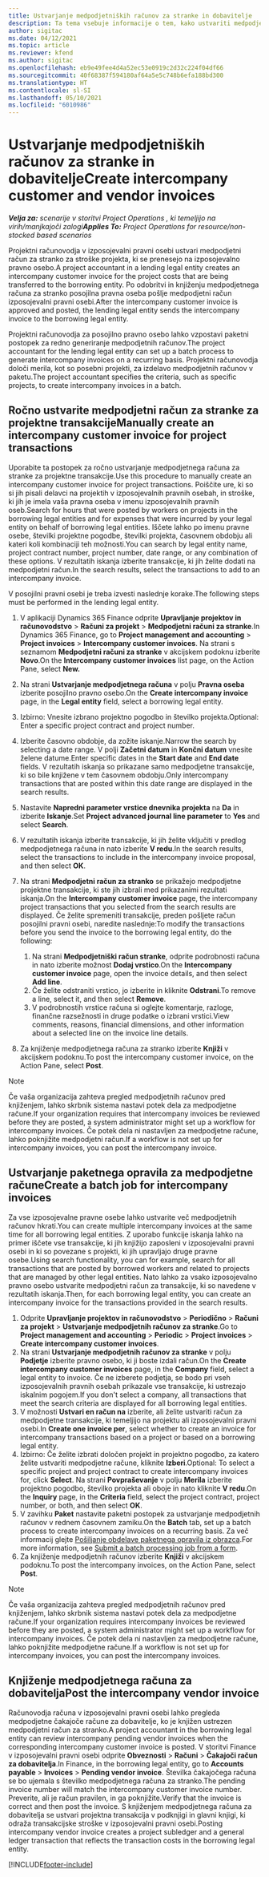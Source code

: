 ```yaml
---
title: Ustvarjanje medpodjetniških računov za stranke in dobavitelje
description: Ta tema vsebuje informacije o tem, kako ustvariti medpodjetne račune za stranke in dobavitelje.
author: sigitac
ms.date: 04/12/2021
ms.topic: article
ms.reviewer: kfend
ms.author: sigitac
ms.openlocfilehash: eb9e49fee4d4a52ec53e0919c2d32c224f04df66
ms.sourcegitcommit: 40f68387f594180af64a5e5c748b6efa188bd300
ms.translationtype: HT
ms.contentlocale: sl-SI
ms.lasthandoff: 05/10/2021
ms.locfileid: "6010986"
---
```

# <a name="create-intercompany-customer-and-vendor-invoices"></a><span data-ttu-id="a94f4-103">Ustvarjanje medpodjetniških računov za stranke in dobavitelje</span><span class="sxs-lookup"><span data-stu-id="a94f4-103">Create intercompany customer and vendor invoices</span></span>

<span data-ttu-id="a94f4-104">_**Velja za:** scenarije v storitvi Project Operations , ki temeljijo na virih/manjkajoči zalogi_</span><span class="sxs-lookup"><span data-stu-id="a94f4-104">_**Applies To:** Project Operations for resource/non-stocked based scenarios_</span></span>

<span data-ttu-id="a94f4-105">Projektni računovodja v izposojevalni pravni osebi ustvari medpodjetni račun za stranko za stroške projekta, ki se prenesejo na izposojevalno pravno osebo.</span><span class="sxs-lookup"><span data-stu-id="a94f4-105">A project accountant in a lending legal entity creates an intercompany customer invoice for the project costs that are being transferred to the borrowing entity.</span></span> <span data-ttu-id="a94f4-106">Po odobritvi in knjiženju medpodjetnega računa za stranko posojilna pravna oseba pošlje medpodjetni račun izposojevalni pravni osebi.</span><span class="sxs-lookup"><span data-stu-id="a94f4-106">After the intercompany customer invoice is approved and posted, the lending legal entity sends the intercompany invoice to the borrowing legal entity.</span></span>

<span data-ttu-id="a94f4-107">Projektni računovodja za posojilno pravno osebo lahko vzpostavi paketni postopek za redno generiranje medpodjetnih računov.</span><span class="sxs-lookup"><span data-stu-id="a94f4-107">The project accountant for the lending legal entity can set up a batch process to generate intercompany invoices on a recurring basis.</span></span> <span data-ttu-id="a94f4-108">Projektni računovodja določi merila, kot so posebni projekti, za izdelavo medpodjetnih računov v paketu.</span><span class="sxs-lookup"><span data-stu-id="a94f4-108">The project accountant specifies the criteria, such as specific projects, to create intercompany invoices in a batch.</span></span>

## <a name="manually-create-an-intercompany-customer-invoice-for-project-transactions"></a><span data-ttu-id="a94f4-109">Ročno ustvarite medpodjetni račun za stranke za projektne transakcije</span><span class="sxs-lookup"><span data-stu-id="a94f4-109">Manually create an intercompany customer invoice for project transactions</span></span> 

<span data-ttu-id="a94f4-110">Uporabite ta postopek za ročno ustvarjanje medpodjetnega računa za stranke za projektne transakcije.</span><span class="sxs-lookup"><span data-stu-id="a94f4-110">Use this procedure to manually create an intercompany customer invoice for project transactions.</span></span> <span data-ttu-id="a94f4-111">Poiščite ure, ki so si jih pisali delavci na projektih v izposojevalnih pravnih osebah, in stroške, ki jih je imela vaša pravna oseba v imenu izposojevalnih pravnih oseb.</span><span class="sxs-lookup"><span data-stu-id="a94f4-111">Search for hours that were posted by workers on projects in the borrowing legal entities and for expenses that were incurred by your legal entity on behalf of borrowing legal entities.</span></span> <span data-ttu-id="a94f4-112">Iščete lahko po imenu pravne osebe, številki projektne pogodbe, številki projekta, časovnem obdobju ali kateri koli kombinaciji teh možnosti.</span><span class="sxs-lookup"><span data-stu-id="a94f4-112">You can search by legal entity name, project contract number, project number, date range, or any combination of these options.</span></span> <span data-ttu-id="a94f4-113">V rezultatih iskanja izberite transakcije, ki jih želite dodati na medpodjetni račun.</span><span class="sxs-lookup"><span data-stu-id="a94f4-113">In the search results, select the transactions to add to an intercompany invoice.</span></span> 

<span data-ttu-id="a94f4-114">V posojilni pravni osebi je treba izvesti naslednje korake.</span><span class="sxs-lookup"><span data-stu-id="a94f4-114">The following steps must be performed in the lending legal entity.</span></span> 

1. <span data-ttu-id="a94f4-115">V aplikaciji Dynamics 365 Finance odprite **Upravljanje projektov in računovodstvo** > **Računi za projekt** > **Medpodjetni računi za stranke**.</span><span class="sxs-lookup"><span data-stu-id="a94f4-115">In Dynamics 365 Finance, go to **Project management and accounting** > **Project invoices** > **Intercompany customer invoices**.</span></span> <span data-ttu-id="a94f4-116">Na strani s seznamom **Medpodjetni računi za stranke** v akcijskem podoknu izberite **Novo**.</span><span class="sxs-lookup"><span data-stu-id="a94f4-116">On the **Intercompany customer invoices**  list page, on the Action Pane, select **New.**</span></span>
2. <span data-ttu-id="a94f4-117">Na strani **Ustvarjanje medpodjetnega računa** v polju **Pravna oseba** izberite posojilno pravno osebo.</span><span class="sxs-lookup"><span data-stu-id="a94f4-117">On the **Create intercompany invoice** page, in the **Legal entity** field, select a borrowing legal entity.</span></span>
3. <span data-ttu-id="a94f4-118">Izbirno: Vnesite izbrano projektno pogodbo in številko projekta.</span><span class="sxs-lookup"><span data-stu-id="a94f4-118">Optional: Enter a specific project contract and project number.</span></span>
4. <span data-ttu-id="a94f4-119">Izberite časovno obdobje, da zožite iskanje.</span><span class="sxs-lookup"><span data-stu-id="a94f4-119">Narrow the search by selecting a date range.</span></span> <span data-ttu-id="a94f4-120">V polji **Začetni datum** in **Končni datum** vnesite želene datume.</span><span class="sxs-lookup"><span data-stu-id="a94f4-120">Enter specific dates in the **Start date** and **End date** fields.</span></span> <span data-ttu-id="a94f4-121">V rezultatih iskanja so prikazane samo medpodjetne transakcije, ki so bile knjižene v tem časovnem obdobju.</span><span class="sxs-lookup"><span data-stu-id="a94f4-121">Only intercompany transactions that are posted within this date range are displayed in the search results.</span></span>
5. <span data-ttu-id="a94f4-122">Nastavite **Napredni parameter vrstice dnevnika projekta** na **Da** in izberite **Iskanje**.</span><span class="sxs-lookup"><span data-stu-id="a94f4-122">Set **Project advanced journal line parameter** to **Yes** and select **Search**.</span></span>
6. <span data-ttu-id="a94f4-123">V rezultatih iskanja izberite transakcije, ki jih želite vključiti v predlog medpodjetnega računa in nato izberite **V redu**.</span><span class="sxs-lookup"><span data-stu-id="a94f4-123">In the search results, select the transactions to include in the intercompany invoice proposal, and then select **OK**.</span></span>
7. <span data-ttu-id="a94f4-124">Na strani **Medpodjetni račun za stranko** se prikažejo medpodjetne projektne transakcije, ki ste jih izbrali med prikazanimi rezultati iskanja.</span><span class="sxs-lookup"><span data-stu-id="a94f4-124">On the **Intercompany customer invoice** page, the intercompany project transactions that you selected from the search results are displayed.</span></span> <span data-ttu-id="a94f4-125">Če želite spremeniti transakcije, preden pošljete račun posojilni pravni osebi, naredite naslednje:</span><span class="sxs-lookup"><span data-stu-id="a94f4-125">To modify the transactions before you send the invoice to the borrowing legal entity, do the following:</span></span>
  
    1. <span data-ttu-id="a94f4-126">Na strani **Medpodjetniški račun stranke**, odprite podrobnosti računa in nato izberite možnost **Dodaj vrstico**.</span><span class="sxs-lookup"><span data-stu-id="a94f4-126">On the **Intercompany customer invoice** page, open the invoice details, and then select **Add line**.</span></span>
    2. <span data-ttu-id="a94f4-127">Če želite odstraniti vrstico, jo izberite in kliknite **Odstrani**.</span><span class="sxs-lookup"><span data-stu-id="a94f4-127">To remove a line, select it, and then select **Remove**.</span></span>
    3. <span data-ttu-id="a94f4-128">V podrobnostih vrstice računa si oglejte komentarje, razloge, finančne razsežnosti in druge podatke o izbrani vrstici.</span><span class="sxs-lookup"><span data-stu-id="a94f4-128">View comments, reasons, financial dimensions, and other information about a selected line on the invoice line details.</span></span>
    
8. <span data-ttu-id="a94f4-129">Za knjiženje medpodjetnega računa za stranko izberite **Knjiži** v akcijskem podoknu.</span><span class="sxs-lookup"><span data-stu-id="a94f4-129">To post the intercompany customer invoice, on the Action Pane, select **Post**.</span></span>

> [!NOTE]
> <span data-ttu-id="a94f4-130">Če vaša organizacija zahteva pregled medpodjetnih računov pred knjiženjem, lahko skrbnik sistema nastavi potek dela za medpodjetne račune.</span><span class="sxs-lookup"><span data-stu-id="a94f4-130">If your organization requires that intercompany invoices be reviewed before they are posted, a system administrator might set up a workflow for intercompany invoices.</span></span> <span data-ttu-id="a94f4-131">Če potek dela ni nastavljen za medpodjetne račune, lahko poknjižite medpodjetni račun.</span><span class="sxs-lookup"><span data-stu-id="a94f4-131">If a workflow is not set up for intercompany invoices, you can post the intercompany invoice.</span></span>

## <a name="create-a-batch-job-for-intercompany-invoices"></a><span data-ttu-id="a94f4-132">Ustvarjanje paketnega opravila za medpodjetne račune</span><span class="sxs-lookup"><span data-stu-id="a94f4-132">Create a batch job for intercompany invoices</span></span>

<span data-ttu-id="a94f4-133">Za vse izposojevalne pravne osebe lahko ustvarite več medpodjetnih računov hkrati.</span><span class="sxs-lookup"><span data-stu-id="a94f4-133">You can create multiple intercompany invoices at the same time for all borrowing legal entities.</span></span> <span data-ttu-id="a94f4-134">Z uporabo funkcije iskanja lahko na primer iščete vse transakcije, ki jih knjižijo zaposleni v izposojevalni pravni osebi in ki so povezane s projekti, ki jih upravljajo druge pravne osebe.</span><span class="sxs-lookup"><span data-stu-id="a94f4-134">Using search functionality, you can for example, search for all transactions that are posted by borrowed workers and related to projects that are managed by other legal entities.</span></span> <span data-ttu-id="a94f4-135">Nato lahko za vsako izposojevalno pravno osebo ustvarite medpodjetni račun za transakcije, ki so navedene v rezultatih iskanja.</span><span class="sxs-lookup"><span data-stu-id="a94f4-135">Then, for each borrowing legal entity, you can create an intercompany invoice for the transactions provided in the search results.</span></span>

1. <span data-ttu-id="a94f4-136">Odprite **Upravljanje projektov in računovodstvo** > **Periodično** > **Računi za projekt** > **Ustvarjanje medpodjetnih računov za stranke**.</span><span class="sxs-lookup"><span data-stu-id="a94f4-136">Go to **Project management and accounting** > **Periodic** > **Project invoices** > **Create intercompany customer invoices**.</span></span>
2. <span data-ttu-id="a94f4-137">Na strani **Ustvarjanje medpodjetnih računov za stranke** v polju **Podjetje** izberite pravno osebo, ki ji boste izdali račun.</span><span class="sxs-lookup"><span data-stu-id="a94f4-137">On the **Create intercompany customer invoices** page, in the **Company**  field, select a legal entity to invoice.</span></span> <span data-ttu-id="a94f4-138">Če ne izberete podjetja, se bodo pri vseh izposojevalnih pravnih osebah prikazale vse transakcije, ki ustrezajo iskalnim pogojem.</span><span class="sxs-lookup"><span data-stu-id="a94f4-138">If you don't select a company, all transactions that meet the search criteria are displayed for all borrowing legal entities.</span></span>
3. <span data-ttu-id="a94f4-139">V možnosti **Ustvari en račun na** izberite, ali želite ustvariti račun za medpodjetne transakcije, ki temeljijo na projektu ali izposojevalni pravni osebi.</span><span class="sxs-lookup"><span data-stu-id="a94f4-139">In **Create one invoice per**, select whether to create an invoice for intercompany transactions based on a project or based on a borrowing legal entity.</span></span>
4. <span data-ttu-id="a94f4-140">Izbirno: Če želite izbrati določen projekt in projektno pogodbo, za katero želite ustvariti medpodjetne račune, kliknite **Izberi**.</span><span class="sxs-lookup"><span data-stu-id="a94f4-140">Optional: To select a specific project and project contract to create intercompany invoices for, click **Select**.</span></span> <span data-ttu-id="a94f4-141">Na strani **Povpraševanje** v polju **Merila** izberite projektno pogodbo, številko projekta ali oboje in nato kliknite **V redu**.</span><span class="sxs-lookup"><span data-stu-id="a94f4-141">On the **Inquiry** page, in the **Criteria** field, select the project contract, project number, or both, and then select **OK**.</span></span>
5. <span data-ttu-id="a94f4-142">V zavihku **Paket** nastavite paketni postopek za ustvarjanje medpodjetnih računov v rednem časovnem zamiku.</span><span class="sxs-lookup"><span data-stu-id="a94f4-142">On the **Batch** tab, set up a batch process to create intercompany invoices on a recurring basis.</span></span> <span data-ttu-id="a94f4-143">Za več informacij glejte [Pošiljanje obdelave paketnega opravila iz obrazca](/dynamicsax-2012/appuser-itpro/submit-a-batch-processing-job-from-a-form).</span><span class="sxs-lookup"><span data-stu-id="a94f4-143">For more information, see [Submit a batch processing job from a form](/dynamicsax-2012/appuser-itpro/submit-a-batch-processing-job-from-a-form).</span></span>
6. <span data-ttu-id="a94f4-144">Za knjiženje medpodjetnih računov izberite **Knjiži** v akcijskem podoknu.</span><span class="sxs-lookup"><span data-stu-id="a94f4-144">To post the intercompany invoices, on the Action Pane, select **Post**.</span></span>

> [!NOTE]
> <span data-ttu-id="a94f4-145">Če vaša organizacija zahteva pregled medpodjetnih računov pred knjiženjem, lahko skrbnik sistema nastavi potek dela za medpodjetne račune.</span><span class="sxs-lookup"><span data-stu-id="a94f4-145">If your organization requires intercompany invoices be reviewed before they are posted, a system administrator might set up a workflow for intercompany invoices.</span></span> <span data-ttu-id="a94f4-146">Če potek dela ni nastavljen za medpodjetne račune, lahko poknjižite medpodjetne račune.</span><span class="sxs-lookup"><span data-stu-id="a94f4-146">If a workflow is not set up for intercompany invoices, you can post the intercompany invoices.</span></span>

## <a name="post-the-intercompany-vendor-invoice"></a><span data-ttu-id="a94f4-147">Knjiženje medpodjetnega računa za dobavitelja</span><span class="sxs-lookup"><span data-stu-id="a94f4-147">Post the intercompany vendor invoice</span></span>

<span data-ttu-id="a94f4-148">Računovodja računa v izposojevalni pravni osebi lahko pregleda medpodjetne čakajoče račune za dobavitelje, ko je knjižen ustrezen medpodjetni račun za stranko.</span><span class="sxs-lookup"><span data-stu-id="a94f4-148">A project accountant in the borrowing legal entity can review intercompany pending vendor invoices when the corresponding intercompany customer invoice is posted.</span></span> <span data-ttu-id="a94f4-149">V storitvi Finance v izposojevalni pravni osebi odprite **Obveznosti** > **Računi** > **Čakajoči račun za dobavitelja**.</span><span class="sxs-lookup"><span data-stu-id="a94f4-149">In Finance, in the borrowing legal entity, go to **Accounts payable** > **Invoices** > **Pending vendor invoice**.</span></span> <span data-ttu-id="a94f4-150">Številka čakajočega računa se bo ujemala s številko medpodjetnega računa za stranko.</span><span class="sxs-lookup"><span data-stu-id="a94f4-150">The pending invoice number will match the intercompany customer invoice number.</span></span> <span data-ttu-id="a94f4-151">Preverite, ali je račun pravilen, in ga poknjižite.</span><span class="sxs-lookup"><span data-stu-id="a94f4-151">Verify that the invoice is correct and then post the invoice.</span></span> <span data-ttu-id="a94f4-152">S knjiženjem medpodjetnega računa za dobavitelja se ustvari projektna transakcija v podknjigi in glavni knjigi, ki odraža transakcijske stroške v izposojevalni pravni osebi.</span><span class="sxs-lookup"><span data-stu-id="a94f4-152">Posting intercompany vendor invoice creates a project subledger and a general ledger transaction that reflects the transaction costs in the borrowing legal entity.</span></span>


[!INCLUDE[footer-include](../includes/footer-banner.md)]
